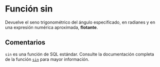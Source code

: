 ﻿---
Autogenerated: true
---

# Función  sin

Devuelve el seno trigonométrico del ángulo especificado, en radianes y en una expresión numérica aproximada, **flotante**.

## Comentarios 

`sin` es una función de SQL estándar. Consulte la documentación completa de la función [`sin`](https://learn.microsoft.com/es-es/sql/t-sql/functions/sin-transact-sql) para mayor información.
